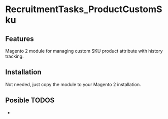# RecruitmentTasks_ProductCustomSku


## Features
Magento 2 module for managing custom SKU product attribute with history tracking.

## Installation
Not needed, just copy the module to your Magento 2 installation.

## Posible TODOS
-
